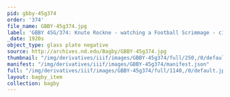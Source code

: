 ```yaml
---
pid: gbby-45g374
order: '374'
file_name: GBBY-45g374.jpg
label: 'GBBY 45G/374: Knute Rockne - watching a Football Scrimmage - c1920s'
_date: 1920s
object_type: glass plate negative
source: http://archives.nd.edu/Bagby/GBBY-45g374.jpg
thumbnail: "/img/derivatives/iiif/images/GBBY-45g374/full/250,/0/default.jpg"
manifest: "/img/derivatives/iiif/images/GBBY-45g374/manifest.json"
full: "/img/derivatives/iiif/images/GBBY-45g374/full/1140,/0/default.jpg"
layout: bagby_item
collection: bagby
---
```

